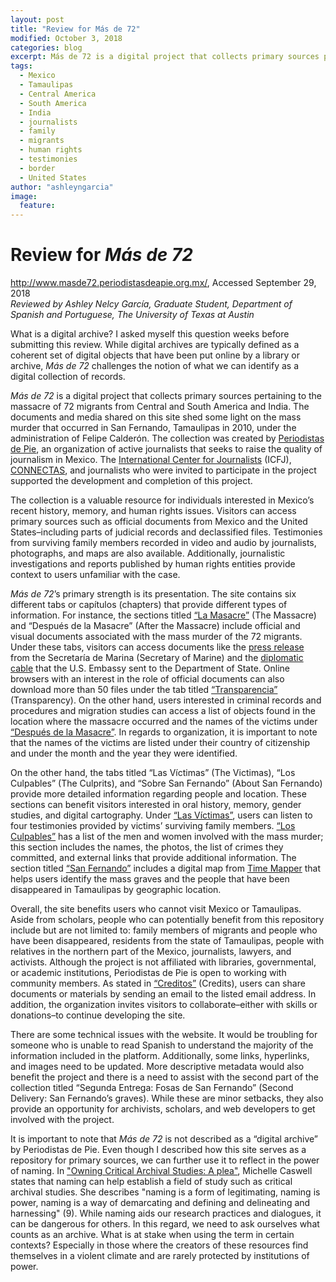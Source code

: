 ```yaml
---
layout: post
title: "Review for Más de 72"
modified: October 3, 2018
categories: blog
excerpt: Más de 72 is a digital project that collects primary sources pertaining to the massacre of 72 migrants from Central and South America and India.
tags: 
  - Mexico
  - Tamaulipas 
  - Central America
  - South America
  - India
  - journalists
  - family
  - migrants
  - human rights
  - testimonies
  - border
  - United States
author: "ashleyngarcia"
image:
  feature:
---
```


# Review for *Más de 72* <br/>
http://www.masde72.periodistasdeapie.org.mx/, Accessed September 29, 2018 </br>
*Reviewed by Ashley Nelcy García, Graduate Student, Department of Spanish and Portuguese, The University of Texas at Austin*

What is a digital archive? I asked myself this question weeks before submitting this review. While digital archives are typically defined as a coherent set of digital objects that have been put online by a library or archive, *Más de 72* challenges the notion of what we can identify as a digital collection of records.

*Más de 72* is a digital project that collects primary sources pertaining to the massacre of 72 migrants from Central and South America and India. The documents and media shared on this site shed some light on the mass murder that occurred in San Fernando, Tamaulipas in 2010, under the administration of Felipe Calderón. The collection was created by [Periodistas de Pie](https://www.periodistasdeapie.org.mx/), an organization of active journalists that seeks to raise the quality of journalism in Mexico. The [International Center for Journalists](https://www.icfj.org/) (ICFJ), [CONNECTAS](https://www.connectas.org/), and journalists who were invited to participate in the project supported the development and completion of this project.

The collection is a valuable resource for individuals interested in Mexico’s recent history, memory, and human rights issues. Visitors can access primary sources such as official documents from Mexico and the United States–including parts of judicial records and declassified files. Testimonies from surviving family members recorded in video and audio by journalists, photographs, and maps are also available. Additionally, journalistic investigations and reports published by human rights entities provide context to users unfamiliar with the case.

*Más de 72*’s primary strength is its presentation. The site contains six different tabs or capítulos (chapters) that provide different types of information. For instance, the sections titled [“La Masacre”](http://www.masde72.periodistasdeapie.org.mx/capitulo1.html) (The Massacre) and “Después de la Masacre” (After the Massacre) include official and visual documents associated with the mass murder of the 72 migrants. Under these tabs, visitors can access documents like the [press release](http://2006-2012.semar.gob.mx/sala-prensa/comunicados-2010/1436-comunicado-de-prensa-216-2010.html) from the Secretaría de Marina (Secretary of Marine) and the [diplomatic cable](https://nsarchive2.gwu.edu//NSAEBB/NSAEBB445/docs/20100826.pdf) that the U.S. Embassy sent to the Department of State. Online browsers with an interest in the role of official documents can also download more than 50 files under the tab titled [“Transparencia”](http://www.masde72.periodistasdeapie.org.mx/capitulo6.html) (Transparency). On the other hand, users interested in criminal records and procedures and migration studies can access a list of objects found in the location where the massacre occurred and the names of the victims under [“Después de la Masacre”](http://www.masde72.periodistasdeapie.org.mx/capitulo2.html). In regards to organization,  it is important to note that the names of the victims are listed under their country of citizenship and under the month and the year they were identified.

 On the other hand, the tabs titled “Las Víctimas” (The Victimas), “Los Culpables” (The Culprits), and “Sobre San Fernando” (About San Fernando)  provide more detailed information regarding people and location. These sections can benefit visitors interested in oral history, memory, gender studies, and digital cartography. Under [“Las Víctimas”](http://www.masde72.periodistasdeapie.org.mx/capitulo3.html), users can listen to four testimonies provided by victims’ surviving family members. [“Los Culpables”](http://www.masde72.periodistasdeapie.org.mx/capitulo4.html) has a list of the men and women involved with the mass murder; this section includes the names, the photos, the list of crimes they committed, and external links that provide additional information. The section titled [“San Fernando”](http://www.masde72.periodistasdeapie.org.mx/capitulo5.html) includes a digital map from [Time Mapper](http://timemapper.okfnlabs.org/) that helps users identify the mass graves and the people that have been disappeared in Tamaulipas by geographic location.   

Overall, the site benefits users who cannot visit Mexico or Tamaulipas. Aside from scholars, people who can potentially benefit from this repository include but are not limited to: family members of migrants and people who have been disappeared, residents from the state of Tamaulipas, people with relatives in the northern part of the Mexico, journalists, lawyers, and activists. Although the project is not affiliated with libraries, governmental, or academic institutions, Periodistas de Pie is open to working with community members. As stated in [“Creditos”](http://www.masde72.periodistasdeapie.org.mx/creditos.html) (Credits), users can share documents or materials by sending an email to the listed email address. In addition, the organization invites visitors to collaborate–either with skills or donations–to continue developing the site.

There are some technical issues with the website. It would be troubling for someone who is unable to read Spanish to understand the majority of the information included in the platform. Additionally, some links, hyperlinks, and images need to be updated. More descriptive metadata would also benefit the project and there is a need to assist with the second part of the collection titled “Segunda Entrega: Fosas de San Fernando” (Second Delivery: San Fernando’s graves).  While these are minor setbacks, they also provide an opportunity for archivists, scholars, and web developers to get involved with the project. 

It is important to note that *Más de 72* is not described as a “digital archive” by Periodistas de Pie. Even though I described how this site serves as a repository for primary sources, we can further use it to reflect in the power of naming. In ["Owning Critical Archival Studies: A plea"](https://escholarship.org/uc/item/75x090df), Michelle Caswell states that naming can help establish a field of study such as critical archival studies. She describes "naming is a form of legitimating, naming is power, naming is a way of demarcating and defining and delineating and harnessing" (9). While naming aids our research practices and dialogues, it can be dangerous for others. In this regard, we need to ask ourselves what counts as an archive. What is at stake when using the term in certain contexts? Especially in those where the creators of these resources find themselves in a violent climate and are rarely protected by institutions of power. 

